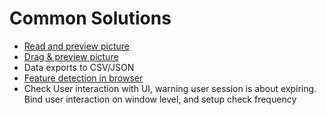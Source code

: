 
# Common Solutions

- [Read and preview picture](https://www.youtube.com/watch?v=-AR-6X_98rM&ab_channel=KyleRobinsonYoung)
- [Drag & preview picture](https://www.youtube.com/watch?v=-AR-6X_98rM&ab_channel=KyleRobinsonYoung)
- Data exports to CSV/JSON
- [Feature detection in browser](https://developer.mozilla.org/en-US/docs/Learn/Tools_and_testing/Cross_browser_testing/Feature_detection)
- Check User interaction with UI, warning user session is about expiring.
   Bind user interaction on window level, and setup check frequency
